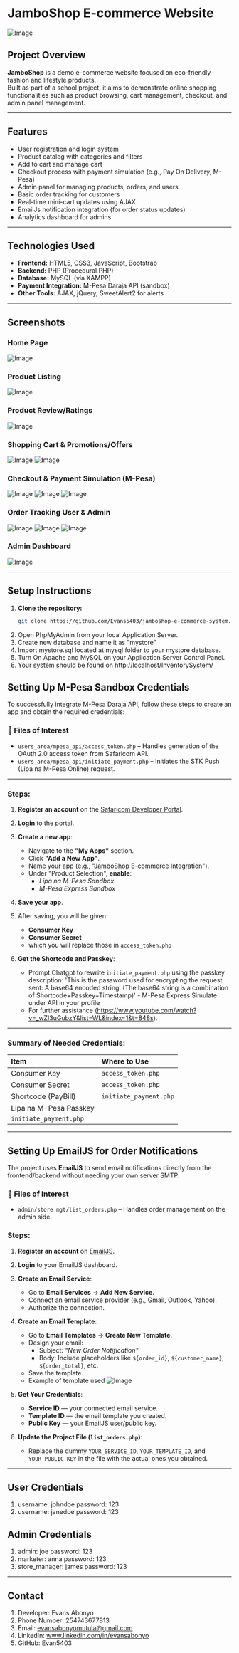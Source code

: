 # JamboShop E-commerce Website

![Image](https://github.com/user-attachments/assets/a2360078-4faa-4bd5-97e0-be132563c78c)

## Project Overview

**JamboShop** is a demo e-commerce website focused on eco-friendly fashion and lifestyle products.  
Built as part of a school project, it aims to demonstrate online shopping functionalities such as product browsing, cart management, checkout, and admin panel management.

---

## Features

- User registration and login system
- Product catalog with categories and filters
- Add to cart and manage cart
- Checkout process with payment simulation (e.g., Pay On Delivery, M-Pesa)
- Admin panel for managing products, orders, and users
- Basic order tracking for customers
- Real-time mini-cart updates using AJAX
- EmailJs notification integration (for order status updates)
- Analytics dashboard for admins

---

## Technologies Used

- **Frontend:** HTML5, CSS3, JavaScript, Bootstrap
- **Backend:** PHP (Procedural PHP)
- **Database:** MySQL (via XAMPP)
- **Payment Integration:** M-Pesa Daraja API (sandbox)
- **Other Tools:** AJAX, jQuery, SweetAlert2 for alerts

---

## Screenshots

### Home Page
![Image](https://github.com/user-attachments/assets/ff35d5a1-16af-4a8d-a60a-e7d741581444)

### Product Listing
![Image](https://github.com/user-attachments/assets/58c6e88d-118d-468f-b871-f9c0220fe554)

### Product Review/Ratings
![Image](https://github.com/user-attachments/assets/0aa42e37-a9ee-43ad-8b1f-7a5a50f50db9)

### Shopping Cart & Promotions/Offers
![Image](https://github.com/user-attachments/assets/012ddfc4-e93e-490e-bccf-9b66da966067)
![Image](https://github.com/user-attachments/assets/9f5bfb83-d108-4c37-84dd-2d61cf65d682)

### Checkout & Payment Simulation (M-Pesa)
![Image](https://github.com/user-attachments/assets/9e8df3cd-22b9-40aa-8606-7e67d3030374)
![Image](https://github.com/user-attachments/assets/cb01184e-ce1f-4ea9-bc7f-93b3de35f562)
![Image](https://github.com/user-attachments/assets/4c9adb19-c171-4954-93d9-050d4958d77e)

### Order Tracking User & Admin
![Image](https://github.com/user-attachments/assets/b1588151-2db8-4510-8dff-d14a83dca9f5)
![Image](https://github.com/user-attachments/assets/f713e9c1-4f98-4a7f-8447-3d4fc1e90a65)
![Image](https://github.com/user-attachments/assets/0c0dac5b-351d-46f9-8291-7e0f0af0519c)

### Admin Dashboard
![Image](https://github.com/user-attachments/assets/d6e7c007-bc04-4d62-aaf8-e5cddaff9165)


---

## Setup Instructions

1. **Clone the repository:**
   ```bash
   git clone https://github.com/Evans5403/jamboshop-e-commerce-system.git
2. Open PhpMyAdmin from your local Application Server.
3. Create new database and name it as "mystore"
4. Import mystore.sql located at mysql folder to your mystore database.
5. Turn On Apache and MySQL on your Application Server Control Panel.
6. Your system should be found on http://localhost/InventorySystem/

## Setting Up M-Pesa Sandbox Credentials

To successfully integrate M-Pesa Daraja API, follow these steps to create an app and obtain the required credentials:

### 📁 Files of Interest

- `users_area/mpesa_api/access_token.php` – Handles generation of the OAuth 2.0 access token from Safaricom API.
- `users_area/mpesa_api/initiate_payment.php` – Initiates the STK Push (Lipa na M-Pesa Online) request.

---

### Steps:

1. **Register an account** on the [Safaricom Developer Portal](https://developer.safaricom.co.ke/).

2. **Login** to the portal.

3. **Create a new app**:
   - Navigate to the **"My Apps"** section.
   - Click **"Add a New App"**.
   - Name your app (e.g., "JamboShop E-commerce Integration").
   - Under "Product Selection", **enable**:
     - _Lipa na M-Pesa Sandbox_
     - _M-Pesa Express Sandbox_

4. **Save your app**.

5. After saving, you will be given:
   - **Consumer Key**
   - **Consumer Secret**
   - which you will replace those in `access_token.php`

6. **Get the Shortcode and Passkey**:
   - Prompt Chatgpt to rewrite `initiate_payment.php` using the passkey description: 'This is the password used for encrypting the request sent: A base64 encoded string. (The base64 string is a combination of Shortcode+Passkey+Timestamp)' - M-Pesa Express Simulate under API in your profile
   - For further assistance (https://www.youtube.com/watch?v=_wZI3uGubzY&list=WL&index=1&t=848s).

---

### Summary of Needed Credentials:

| Item | Where to Use | 
|:-----|:-------------|
| Consumer Key | `access_token.php` |
| Consumer Secret | `access_token.php` |
| Shortcode (PayBill) | `initiate_payment.php` |
| Lipa na M-Pesa Passkey | 
`initiate_payment.php` |

---

## Setting Up EmailJS for Order Notifications

The project uses **EmailJS** to send email notifications directly from the frontend/backend without needing your own server SMTP.

### 📁 Files of Interest

- `admin/store mgt/list_orders.php` – Handles order management on the admin side.

### Steps:

1. **Register an account** on [EmailJS](https://www.emailjs.com/).

2. **Login** to your EmailJS dashboard.

3. **Create an Email Service**:
   - Go to **Email Services** → **Add New Service**.
   - Connect an email service provider (e.g., Gmail, Outlook, Yahoo).
   - Authorize the connection.

4. **Create an Email Template**:
   - Go to **Email Templates** → **Create New Template**.
   - Design your email:
     - Subject: _"New Order Notification"_
     - Body: Include placeholders like `${order_id}`, `${customer_name}`, `${order_total}`, etc.
   - Save the template.
   - Example of template used
![Image](https://github.com/user-attachments/assets/be12dc48-adf1-493a-95a3-402554cd811c)

5. **Get Your Credentials**:
   - **Service ID** — your connected email service.
   - **Template ID** — the email template you created.
   - **Public Key** — your EmailJS user/public key.

6. **Update the Project File (`list_orders.php`)**:
   - Replace the dummy `YOUR_SERVICE_ID`, `YOUR_TEMPLATE_ID`, and `YOUR_PUBLIC_KEY` in the file with the actual ones you obtained.

---

## User Credentials
1. username: johndoe password: 123
2. username: janedoe password: 123

## Admin Credentials
1. admin: joe password: 123
2. marketer: anna password: 123
3. store_manager: james password: 123

---
## Contact
1. Developer: Evans Abonyo
2. Phone Number: 254743677813
3. Email: evansabonyomutula@gmail.com
4. LinkedIn: www.linkedin.com/in/evansabonyo
5. GitHub: Evan5403



